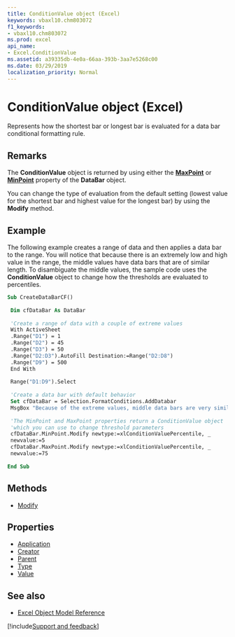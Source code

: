 ```yaml
---
title: ConditionValue object (Excel)
keywords: vbaxl10.chm803072
f1_keywords:
- vbaxl10.chm803072
ms.prod: excel
api_name:
- Excel.ConditionValue
ms.assetid: a39335db-4e0a-66aa-393b-3aa7e5268c00
ms.date: 03/29/2019
localization_priority: Normal
---
```



# ConditionValue object (Excel)

Represents how the shortest bar or longest bar is evaluated for a data bar conditional formatting rule.


## Remarks

The **ConditionValue** object is returned by using either the **[MaxPoint](Excel.DataBar.MaxPoint.md)** or **[MinPoint](Excel.DataBar.MinPoint.md)** property of the **DataBar** object.

You can change the type of evaluation from the default setting (lowest value for the shortest bar and highest value for the longest bar) by using the **Modify** method.


## Example

The following example creates a range of data and then applies a data bar to the range. You will notice that because there is an extremely low and high value in the range, the middle values have data bars that are of similar length. To disambiguate the middle values, the sample code uses the **ConditionValue** object to change how the thresholds are evaluated to percentiles.

```vb
Sub CreateDataBarCF() 
 
 Dim cfDataBar As DataBar 
 
 'Create a range of data with a couple of extreme values 
 With ActiveSheet 
 .Range("D1") = 1 
 .Range("D2") = 45 
 .Range("D3") = 50 
 .Range("D2:D3").AutoFill Destination:=Range("D2:D8") 
 .Range("D9") = 500 
 End With 
 
 Range("D1:D9").Select 
 
 'Create a data bar with default behavior 
 Set cfDataBar = Selection.FormatConditions.AddDatabar 
 MsgBox "Because of the extreme values, middle data bars are very similar" 
 
 'The MinPoint and MaxPoint properties return a ConditionValue object 
 'which you can use to change threshold parameters 
 cfDataBar.MinPoint.Modify newtype:=xlConditionValuePercentile, _ 
 newvalue:=5 
 cfDataBar.MaxPoint.Modify newtype:=xlConditionValuePercentile, _ 
 newvalue:=75 
 
End Sub
```


## Methods

- [Modify](Excel.ConditionValue.Modify.md)

## Properties

- [Application](Excel.ConditionValue.Application.md)
- [Creator](Excel.ConditionValue.Creator.md)
- [Parent](Excel.ConditionValue.Parent.md)
- [Type](Excel.ConditionValue.Type.md)
- [Value](Excel.ConditionValue.Value.md)

## See also

- [Excel Object Model Reference](overview/Excel/object-model.md)

[!include[Support and feedback](~/includes/feedback-boilerplate.md)]